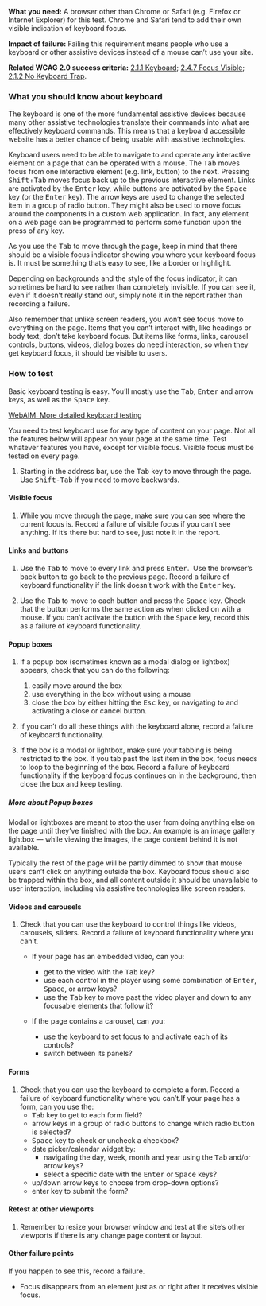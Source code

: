 **What you need:** A browser other than Chrome or Safari (e.g. Firefox or Internet Explorer) for this test. Chrome and Safari tend to add their own visible indication of keyboard focus.

**Impact of failure:** Failing this requirement means people who use a keyboard or other assistive devices instead of a mouse can’t use your site.

**Related WCAG 2.0 success criteria:** [2.1.1 Keyboard](https://www.w3.org/TR/UNDERSTANDING-WCAG20/keyboard-operation-keyboard-operable.html); [2.4.7 Focus Visible](https://www.w3.org/TR/UNDERSTANDING-WCAG20/navigation-mechanisms-focus-visible.html); [2.1.2 No Keyboard Trap](https://www.w3.org/TR/UNDERSTANDING-WCAG20/keyboard-operation-trapping.html).

<div class="details" markdown="1">

### What you should know about keyboard

The keyboard is one of the more fundamental assistive devices because many other assistive technologies translate their commands into what are effectively keyboard commands. This means that a keyboard accessible website has a better chance of being usable with assistive technologies.

Keyboard users need to be able to navigate to and operate any interactive element on a page that can be operated with a mouse. The <kbd>Tab</kbd> moves focus from one interactive element (e.g. link, button) to the next. Pressing <kbd>Shift</kbd>+<kbd>Tab</kbd> moves focus back up to the previous interactive element. Links are activated by the <kbd>Enter</kbd> key, while buttons are activated by the <kbd>Space</kbd> key (or the <kbd>Enter</kbd> key). The arrow keys are used to change the selected item in a group of radio button. They might also be used to move focus around the components in a custom web application. In fact, any element on a web page can be programmed to perform some function upon the press of any key.

As you use the <kbd>Tab</kbd> to move through the page, keep in mind that there should be a visible focus indicator showing you where your keyboard focus is. It must be something that’s easy to see, like a border or highlight.

Depending on backgrounds and the style of the focus indicator, it can sometimes be hard to see rather than completely invisible. If you can see it, even if it doesn’t really stand out, simply note it in the report rather than recording a failure.

Also remember that unlike screen readers, you won’t see focus move to everything on the page. Items that you can’t interact with, like headings or body text, don’t take keyboard focus. But items like forms, links, carousel controls, buttons, videos, dialog boxes do need interaction, so when they get keyboard focus, it should be visible to users.

</div>

### How to test

Basic keyboard testing is easy. You’ll mostly use the <kbd>Tab</kbd>, <kbd>Enter</kbd> and arrow keys, as well as the <kbd>Space</kbd> key.

[WebAIM: More detailed keyboard testing](http://webaim.org/techniques/keyboard/#testing)

You need to test keyboard use for any type of content on your page. Not all the features below will appear on your page at the same time. Test whatever features you have, except for visible focus. Visible focus must be tested on every page.

1. Starting in the address bar, use the <kbd>Tab</kbd> key to move through the page. Use <kbd>Shift-Tab</kbd> if you need to move backwards.  

#### Visible focus 

1. While you move through the page, make sure you can see where the current focus is. Record a failure of visible focus if you can’t see anything. If it’s there but hard to see, just note it in the report.  

#### Links and buttons

1. Use the <kbd>Tab</kbd> to move to every link and press <kbd>Enter</kbd>.  Use the browser’s back button to go back to the previous page. Record a failure of keyboard functionality if the link doesn’t work with the <kbd>Enter</kbd> key.

2. Use the <kbd>Tab</kbd> to move to each button and press the <kbd>Space</kbd> key. Check that the button performs the same action as when clicked on with a mouse. If you can’t activate the button with the <kbd>Space</kbd> key, record this as a failure of keyboard functionality.  

#### Popup boxes

1. If a popup box (sometimes known as a modal dialog or lightbox) appears, check that you can do the following: 
    1. easily move around the box  
    2. use everything in the box without using a mouse 
    3. close the box by either hitting the <kbd>Esc</kbd> key, or navigating to and activating a close or cancel button. 

2. If you can’t do all these things with the keyboard alone, record a failure of keyboard functionality. 

3. If the box is a modal or lightbox, make sure your tabbing is being restricted to the box. If you tab past the last item in the box, focus needs to loop to the beginning of the box. Record a failure of keyboard functionality if the keyboard focus continues on in the background, then close the box and keep testing. 

<div class="details" markdown="1">

##### More about Popup boxes

Modal or lightboxes are meant to stop the user from doing anything else on the page until they’ve finished with the box. An example is an image gallery lightbox — while viewing the images, the page content behind it is not available.

Typically the rest of the page will be partly dimmed to show that mouse users can’t click on anything outside the box. Keyboard focus should also be trapped within the box, and all content outside it should be unavailable to user interaction, including via assistive technologies like screen readers.

</div>

#### Videos and carousels

1. Check that you can use the keyboard to control things like videos, carousels, sliders. Record a failure of keyboard functionality where you can’t. 

    * If your page has an embedded video, can you: 
        * get to the video with the <kbd>Tab</kbd> key? 
        * use each control in the player using some combination of <kbd>Enter</kbd>, <kbd>Space</kbd>, or arrow keys?  
        * use the <kbd>Tab</kbd> key to move past the video player and down to any focusable elements that follow it? 

    * If the page contains a carousel, can you: 
        * use the keyboard to set focus to and activate each of its controls? 
        * switch between its panels? 

#### Forms

1. Check that you can use the keyboard to complete a form. Record a failure of keyboard functionality where you can’t.If your page has a form, can you use the: 
    * <kbd>Tab</kbd> key to get to each form field? 
    * arrow keys in a group of radio buttons to change which radio button is selected? 
    * <kbd>Space</kbd> key to check or uncheck a checkbox?  
    * date picker/calendar widget by: 
        * navigating the day, week, month and year using the <kbd>Tab</kbd> and/or arrow keys? 
        * select a specific date with the <kbd>Enter</kbd> or <kbd>Space</kbd> keys? 
    * up/down arrow keys to choose from drop-down options? 
    * enter key to submit the form? 

#### Retest at other viewports

1. Remember to resize your browser window and test at the site’s other viewports if there is any change page content or layout. 

#### Other failure points 

If you happen to see this, record a failure.

* Focus disappears from an element just as or right after it receives visible focus.
